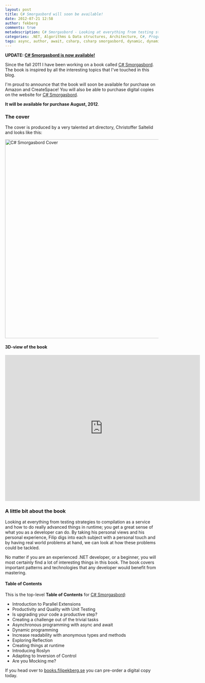 ```yaml
---
layout: post
title: C# Smorgasbord will soon be available!
date: 2012-07-21 12:58
author: fekberg
comments: true
metadescription: C# Smorgasbord - Looking at everything from testing strategies to compilation as a service and how to do really advanced things in runtime.
categories: .NET, Algorithms & Data structures, Architecture, C#, Programming
tags: async, author, await, csharp, csharp smorgasbord, dynamic, dynamic programming, filip ekberg, filip ekberg author, ndepend, Programming, programming book, resharper, roslyn
---
```

<strong>UPDATE: <a href="http://www.filipekberg.se/2012/08/10/c-smorgasbord/">C# Smorgasbord is now available!</a></strong>

Since the fall 2011 I have been working on a book called <a href="http://books.filipekberg.se/">C# Smorgasbord</a>. The book is inspired by all the interesting topics that I've touched in this blog.

I'm proud to announce that the book will soon be available for purchase on Amazon and CreateSpace! You will also be able to purchase digital copies on the website for <a href="http://books.filipekberg.se/">C# Smorgasbord</a>.<!--excerpt-->

<strong>It will be available for purchase August, 2012</strong>.

<h3>The cover</h3>
The cover is produced by a very talented art directory, Christoffer Saltelid and looks like this:

<a href="http://cdn.filipekberg.se/fekberg-blog/wp-content/uploads/2012/07/CsharpSmorgasbordCover1.png"><img src="http://cdn.filipekberg.se/fekberg-blog/wp-content/uploads/2012/07/CsharpSmorgasbordCover1.png" alt="C# Smorgasbord Cover" title="C# Smorgasbord Cover" width="903" height="654" class="aligncenter size-full wp-image-879" /></a>

<h4>3D-view of the book</h4>

<div class="video-container">
<iframe width="640" height="480" src="http://www.youtube.com/embed/LFZ087ZWlaU" frameborder="0" allowfullscreen></iframe>
</div>

<h3>A little bit about the book</h3>
Looking at everything from testing strategies to compilation as a service and how to do really advanced things in runtime; you get a great sense of what you as a developer can do. By taking his personal views and his personal experience, Filip digs into each subject with a personal touch and by having real world problems at hand, we can look at how these problems could be tackled.

No matter if you are an experienced .NET developer, or a beginner, you will most certainly find a lot of interesting things in this book. The book covers important patterns and technologies that any developer would benefit from mastering.

<h4>Table of Contents</h4>
This is the top-level <strong>Table of Contents</strong> for <a href="http://books.filipekberg.se/">C# Smorgasbord</a>:
<ul>
    <li>Introduction to Parallel Extensions</li>
    <li>Productivity and Quality with Unit Testing</li>
    <li>Is upgrading your code a productive step?</li>
    <li>Creating a challenge out of the trivial tasks</li>
    <li>Asynchronous programming with async and await</li>
    <li>Dynamic programming</li>
    <li>Increase readability with anonymous types and methods</li>
    <li>Exploring Reflection</li>
    <li>Creating things at runtime</li>
    <li>Introducing Roslyn</li>
    <li>Adapting to Inversion of Control</li>
    <li>Are you Mocking me?</li>
</ul>

If you head over to <a href="http://books.filipekberg.se/Books/csharp-smorgasbord/">books.filipekberg.se</a> you can pre-order a digital copy today.